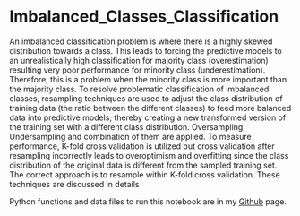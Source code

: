 # Imbalanced_Classes_Classification
An imbalanced classification problem is where there is a highly skewed distribution towards a class. This leads to forcing the predictive models to an unrealistically high classification for majority class (overestimation) resulting very poor performance for minority class (underestimation). Therefore, this is a problem when the minority class is more important than the majority class. To resolve problematic classification of imbalanced classes,
resampling techniques are used to adjust the class distribution of training data (the ratio between the different classes) to feed more balanced data into predictive models; thereby creating a new transformed version of the training set with a different class distribution. Oversampling, Undersampling and combination of them are applied. To measure performance, K-fold cross validation is utilized but cross validation after resampling incorrectly leads to overoptimism and overfitting since the class distribution of the original data is different from the sampled training set. The correct approach is to
resample within K-fold cross validation. These techniques are discussed in details

Python functions and data files to run this notebook are in my [Github](https://github.com/MehdiRezvandehy/Imbalanced_Classes_Classification.git) page.
